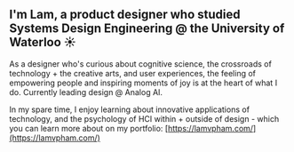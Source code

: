## I'm Lam, a product designer who studied Systems Design Engineering @ the University of Waterloo ☀️

As a designer who's curious about cognitive science, the crossroads of technology + the creative arts, and user experiences, the feeling of empowering people and inspiring moments of joy is at the heart of what I do. Currently leading design @ Analog AI.

In my spare time, I enjoy learning about innovative applications of technology, and the psychology of HCI within + outside of design - which you can learn more about on my portfolio: [https://lamvpham.com/](https://lamvpham.com/)
